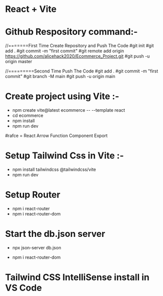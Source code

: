 # React + Vite

# Github Respository command:-

//=======First Time Create Repository and Push The Code
#git init
#git add .
#git commit -m "first commit"
#git remote add origin https://github.com/alicehack2020/Ecommerce_Project.git
#git push -u origin master

//=========Second Time Push The Code
#git add .
#git commit -m "first commit"
#git branch -M main
#git push -u origin main

# Create project using Vite :-

- npm create vite@latest ecommerce -- --template react
- cd ecommerce
- npm install
- npm run dev

#rafce = React Arrow Function Component Export

# Setup Tailwind Css in Vite :-

- npm install tailwindcss @tailwindcss/vite
- npm run dev

# Setup Router

- npm i react-router
- npm i react-router-dom

# Start the db.json server

- npx json-server db.json

- npm i react-router-dom

# Tailwind CSS IntelliSense install in VS Code
